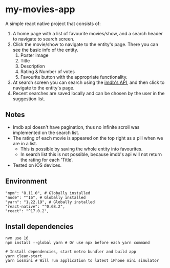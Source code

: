 # my-movies-app

A simple react native project that consists of:
1) A home page with a list of favourite movies/show, and a search header to navigate to search screen.
2) Click the movie/show to navigate to the entity's page. There you can see the basic info of the entity.
   1) Poster image
   2) Title
   3) Description
   4) Rating & Number of votes
   5) Favourite button with the appropriate functionality.
3) At search screen you can search using the [imdb's API](https://imdb-api.com/api), and then click to navigate to the entity's page.
4) Recent searches are saved locally and can be chosen by the user in the suggestion list.

## Notes
- Imdb api doesn't have pagination, thus no infinite scroll was implemented on the search list.
- The rating of each movie is appeared on the top right as a pill when we are in a list.
  - This is possible by saving the whole entity into favourites.
  - In search list this is not possible, because imdb's api will not return the rating for each 'Title'.
- Tested on iOS devices.

## Environment
```shell
"npm": "8.11.0", # Globally installed
"node": "^16", # Globally installed
"yarn": "1.22.19", # Globally installed
"react-native": "^0.68.2",
"react": "^17.0.2",
```

## Install dependencies

```shell
nvm use 16
npm install --global yarn # Or use npx before each yarn command

# Install dependencies, start metro bundler and build app
yarn clean-start
yarn iosmini # Will run application to latest iPhone mini simulator
```
